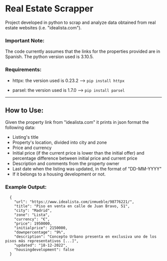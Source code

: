 # Real Estate Scrapper
Project developed in python to scrap and analyze data obtained from real estate websites (i.e. "idealista.com").

### Important Note:
The code currently assumes that the links for the properties provided are in Spanish.
The python version used is 3.10.5.

### Requirements:
- httpx: the version used is 0.23.2 -->
```pip install httpx```

- parsel: the version used is 1.7.0 -->
```pip install parsel```

---

## How to Use:
Given the property link from "idealista.com" it prints in json format the following data:
- Listing's title
- Property's location, divided into city and zone
- Price and currency
- Initial price (if the current price is lower than the initial offer) and percentage difference between initial price and current price
- Description and comments from the property owner
- Last date when the listing was updated, in the format of "DD-MM-YYYY"
- If it belongs to a housing development or not.

### Example Output:
```
  {
    "url": "https://www.idealista.com/inmueble/98776221/",
    "title": "Piso en venta en calle de Juan Bravo, 51",
    "city": "Madrid",
    "zone": "Lista",
    "currency": "€",
    "price": 1950000,
    "initialprice": 2150000,
    "downpercentage": "9%",
    "description": "Concepto Urbano presenta en exclusiva uno de los pisos más representativos [...]",
    "updated": "18-12-2022",
    "housingdevelopment": false
  }
```

